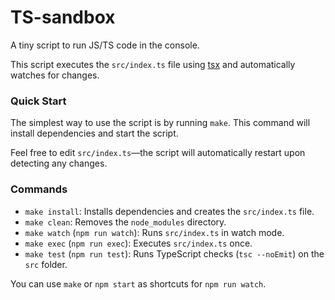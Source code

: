 # TS-sandbox

A tiny script to run JS/TS code in the console.

This script executes the `src/index.ts` file using [tsx](https://tsx.is) and automatically watches for changes.

### Quick Start

The simplest way to use the script is by running `make`. This command will install dependencies and start the script.

Feel free to edit `src/index.ts`—the script will automatically restart upon detecting any changes.

### Commands

- `make install`: Installs dependencies and creates the `src/index.ts` file.
- `make clean`: Removes the `node_modules` directory.
- `make watch` (`npm run watch`): Runs `src/index.ts` in watch mode.
- `make exec` (`npm run exec`): Executes `src/index.ts` once.
- `make test` (`npm run test`): Runs TypeScript checks (`tsc --noEmit`) on the `src` folder.

You can use `make` or `npm start` as shortcuts for `npm run watch`.
